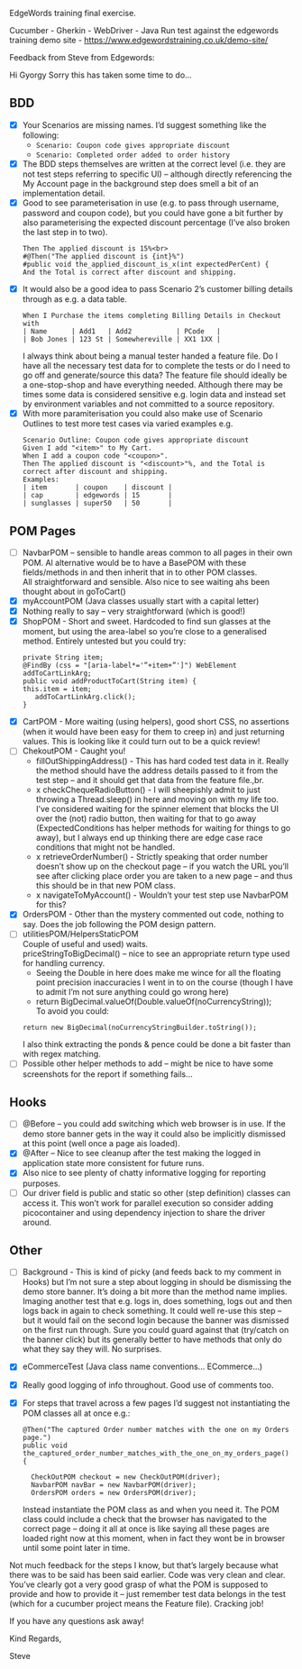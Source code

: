 EdgeWords training final exercise.

Cucumber - Gherkin - WebDriver - Java
Run test against the edgewords training demo site - https://www.edgewordstraining.co.uk/demo-site/

Feedback from Steve from Edgewords:

Hi Gyorgy
Sorry this has taken some time to do… <br>
## BDD <br>
- [x] Your Scenarios are missing names. I’d suggest something like the following:
   * `Scenario: Coupon code gives appropriate discount`
   * `Scenario: Completed order added to order history`
- [x] The BDD steps themselves are written at the correct level (i.e. they are not test steps referring to specific UI) – although directly referencing the My Account page in the background step does smell a bit of an implementation detail.
- [x] Good to see parameterisation in use (e.g. to pass through username, password and coupon code), but you could have gone a bit further by also parameterising the expected discount percentage (I’ve also broken the last step in to two).<br>
   ```
   Then The applied discount is 15%<br>
   #@Then("The applied discount is {int}%")
   #public void the_applied_discount_is_x(int expectedPerCent) {
   And the Total is correct after discount and shipping.
   ```
- [x] It would also be a good idea to pass Scenario 2’s customer billing details through as e.g. a data table.
  ```
  When I Purchase the items completing Billing Details in Checkout with
  | Name      | Add1   | Add2           | PCode   |
  | Bob Jones | 123 St | Somewhereville | XX1 1XX |     
  ```
  I always think about being a manual tester handed a feature file. Do I have all the necessary test data for to complete the tests or do I need to go off and generate/source this data? The feature file should ideally be a one-stop-shop and have everything needed. Although there may be times some data is considered sensitive e.g. login data and instead set by environment variables and not committed to a source repository.
- [x] With more paramiterisation you could also make use of Scenario Outlines to test more test cases via varied examples e.g.
  ```
  Scenario Outline: Coupon code gives appropriate discount
  Given I add "<item>" to My Cart.
  When I add a coupon code "<coupon>".
  Then The applied discount is "<discount>"%, and the Total is correct after discount and shipping.
  Examples:
  | item       | coupon    | discount |
  | cap        | edgewords | 15       |
  | sunglasses | super50   | 50       |
  ```
## POM Pages

- [ ] NavbarPOM – sensible to handle areas common to all pages in their own POM. Al alternative would be to have a BasePOM with these fields/methods in and then inherit that in to other POM classes.<br>
  All straightforward and sensible. Also nice to see waiting ahs been thought about in goToCart()
- [x] myAccountPOM (Java classes usually start with a capital letter)
- [x] Nothing really to say – very straightforward (which is good!)
- [x] ShopPOM - Short and sweet. Hardcoded to find sun glasses at the moment, but using the area-label so you’re close to a generalised method. Entirely untested but you could try:
  ```
  private String item;
  @FindBy (css = "[aria-label*='”+item+”']") WebElement addToCartLinkArg;
  public void addProductToCart(String item) {
  this.item = item;
     addToCartLinkArg.click();
  }
  ```
- [x] CartPOM - More waiting (using helpers), good short CSS, no assertions (when it would have been easy for them to creep in) and just returning values. This is looking like it could turn out to be a quick review!
- [ ] ChekoutPOM - Caught you!<br>
   *   fillOutShippingAddress() - This has hard coded test data in it. Really the method should have the address details passed to it from the test step – and it should get that data from the feature file.,br.
   * x checkChequeRadioButton() - I will sheepishly admit to just throwing  a Thread.sleep() in here and moving on with my life too. I’ve considered waiting for the spinner element that blocks the UI over the (not) radio button, then waiting for that to go away (ExpectedConditions has helper methods for waiting for things to go away), but I always end up thinking there are edge case race conditions that might not be handled.
   * x retrieveOrderNumber() - Strictly speaking that order number doesn’t show up on the checkout page – if you watch the URL you’ll see after clicking place order you are taken to a new page – and thus this should be in that new POM class.
   * x navigateToMyAccount() - Wouldn’t your test step use NavbarPOM for this?
- [x] OrdersPOM - Other than the mystery commented out code, nothing to say. Does the job following the POM design pattern.
- [ ] utilitiesPOM/HelpersStaticPOM<br>
  Couple of useful and used) waits.<br>
  priceStringToBigDecimal() – nice to see an appropriate return type used for handling currency.<br>
   * Seeing the Double in here does make me wince for all the floating point precision inaccuracies I went in to on the course (though I have to admit I’m not sure anything could go wrong here)
   * return BigDecimal.valueOf(Double.valueOf(noCurrencyString));<br>
  To avoid you could:
  ```
  return new BigDecimal(noCurrencyStringBuilder.toString());
  ```
  I also think extracting the ponds & pence could be done a bit faster than with regex matching.
- [ ] Possible other helper methods to add – might be nice to have some screenshots for the report if something fails…
## Hooks
- [ ] @Before – you could add switching which web browser is in use. If the demo store banner gets in the way it could also be implicitly dismissed at this point (well once a page ais loaded).
- [x] @After – Nice to see cleanup after the test making the logged in application state more consistent for future runs.
- [x] Also nice to see plenty of chatty informative logging for reporting purposes.
- [ ] Our driver field is public and static so other (step definition) classes can access it. This won’t work for parallel execution so consider adding picocontainer and using dependency injection to share the driver around.

## Other
- [ ] Background - This is kind of picky (and feeds back to my comment in Hooks) but I’m not sure a step about logging in should be dismissing the demo store banner. It’s doing a bit more than the method name implies. Imaging another test that e.g. logs in, does something, logs out and then logs back in again to check something. It could well re-use this step – but it would fail on the second login because the banner was dismissed on the first run through. Sure you could guard against that (try/catch on the banner click) but its generally better to have methods that only do what they say they will. No surprises.
- [x] eCommerceTest (Java class name conventions… ECommerce…)
- [x] Really good logging of info throughout. Good use of comments too.
- [x] For steps that travel across a few pages I’d suggest not instantiating the POM classes all at once e.g.:<br>
  ```
  @Then("The captured Order number matches with the one on my Orders page.")
  public void the_captured_order_number_matches_with_the_one_on_my_orders_page() {

    CheckOutPOM checkout = new CheckOutPOM(driver);
    NavbarPOM navBar = new NavbarPOM(driver);
    OrdersPOM orders = new OrdersPOM(driver);
  ```
  Instead instantiate the POM class as and when you need it. The POM class could include a check that the browser has navigated to the correct page – doing it all at once is like saying all these pages are loaded right now at this moment, when in fact they wont be in browser until some point later in time.



Not much feedback for the steps I know, but that’s largely because what there was to be said has been said earlier. Code was very clean and clear. You’ve clearly got a very good grasp of what the POM is supposed to provide and how to provide it – just remember test data belongs in the test (which for a cucumber project means the Feature file). Cracking job!

If you have any questions ask away!

Kind Regards,

Steve